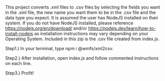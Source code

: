 This project converts .xml files to .csv files by selecting the fields you want in the .xml file, the new name you want them to be in the .csv file and the data type you expect. It is assumed the user has NodeJS installed on their system. If you do not have NodeJS installed, please reference https://nodejs.org/en/download/ and/or https://nodejs.dev/learn/how-to-install-nodejs as installation instructions may vary depending on your Operating System. Included in this zip is the .csv file created from index.js.

Step1.) In your terminal, type npm i @wmfs/xml2csv.

Step2.) After installation, open index.js and follow commented instructions on each line.

Step3.) Profit!